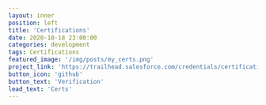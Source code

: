 ```yaml
---
layout: inner
position: left
title: 'Certifications'
date: 2020-10-18 23:00:00
categories: development
tags: Certifications
featured_image: '/img/posts/my_certs.png'
project_link: 'https://trailhead.salesforce.com/credentials/certification-detail-print?searchString=RvOoAAGJRm10MvT4BB8OzPxFJCcqMdOOK2usGqRy54N34XuO7BkyjhBmBSbib2pA'
button_icon: 'github'
button_text: 'Verification'
lead_text: 'Certs'
---
```

